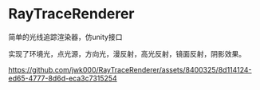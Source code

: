 # RayTraceRenderer
简单的光线追踪渲染器，仿unity接口

实现了环境光，点光源，方向光，漫反射，高光反射，镜面反射，阴影效果。


https://github.com/jwk000/RayTraceRenderer/assets/8400325/8d114124-ed65-4777-8d6d-eca3c7315254

